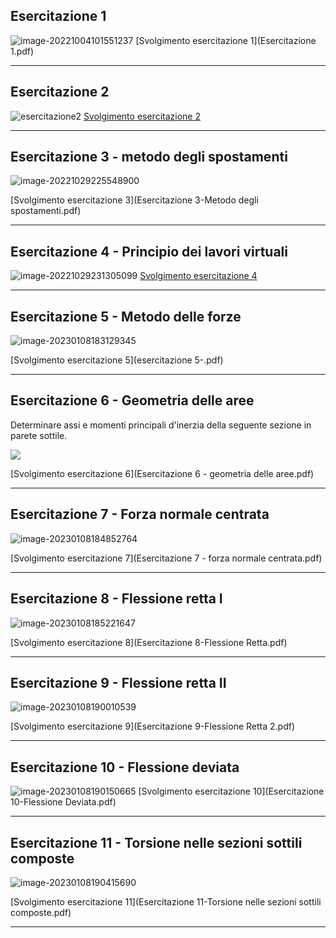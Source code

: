 ## Esercitazione 1

![image-20221004101551237](indice.assets/image-20221004101551237.png) [Svolgimento esercitazione 1](Esercitazione 1.pdf) 

---

## Esercitazione 2



![esercitazione2](indice.assets/esercitazione2.png) [Svolgimento esercitazione 2](esercitazione_2.pdf) 

---

## Esercitazione 3 - metodo degli spostamenti

![image-20221029225548900](indice.assets/image-20221029225548900.png)

 [Svolgimento esercitazione 3](Esercitazione 3-Metodo degli spostamenti.pdf) 

---

## Esercitazione 4 - Principio dei lavori virtuali 

![image-20221029231305099](indice.assets/image-20221029231305099.png) [Svolgimento esercitazione 4](esercitazione4.pdf) 

---

## Esercitazione 5 - Metodo delle forze

![image-20230108183129345](indice.assets/image-20230108183129345.png)

 [Svolgimento esercitazione 5](esercitazione 5-.pdf) 

---

## Esercitazione 6 - Geometria delle aree

Determinare assi e momenti principali d'inerzia della seguente sezione in parete sottile.

![](indice.assets/image-20230108183934629.png)

 [Svolgimento esercitazione 6](Esercitazione 6 - geometria delle aree.pdf) 

---

## Esercitazione 7 - Forza normale centrata

![image-20230108184852764](indice.assets/image-20230108184852764.png)

 [Svolgimento esercitazione 7](Esercitazione 7 - forza normale centrata.pdf) 

---

## Esercitazione 8 - Flessione retta I

![image-20230108185221647](indice.assets/image-20230108185221647.png)

 [Svolgimento esercitazione 8](Esercitazione 8-Flessione Retta.pdf) 

---

## Esercitazione 9 - Flessione retta II

![image-20230108190010539](indice.assets/image-20230108190010539.png)

 [Svolgimento esercitazione 9](Esercitazione 9-Flessione Retta 2.pdf) 

---

## Esercitazione 10 - Flessione deviata

![image-20230108190150665](indice.assets/image-20230108190150665.png) [Svolgimento esercitazione 10](Esercitazione 10-Flessione Deviata.pdf) 

---

## Esercitazione 11 - Torsione nelle sezioni sottili composte

![image-20230108190415690](indice.assets/image-20230108190415690.png)

 [Svolgimento esercitazione 11](Esercitazione 11-Torsione nelle sezioni sottili composte.pdf) 

---


